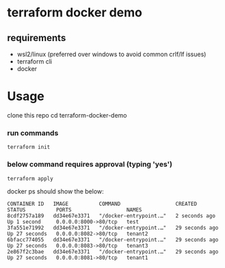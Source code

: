 # terraform docker demo

## requirements
* wsl2/linux (preferred over windows to avoid common crlf/lf issues)
* terraform cli
* docker 

# Usage

clone this repo
cd terraform-docker-demo
### run commands

```
terraform init
```

### below command requires approval (typing 'yes')
```
terraform apply 
```
docker ps should show the below:
```
CONTAINER ID   IMAGE          COMMAND                  CREATED          STATUS          PORTS                  NAMES
8cdf2757a189   dd34e67e3371   "/docker-entrypoint.…"   2 seconds ago    Up 1 second     0.0.0.0:8000->80/tcp   test
3fa551e71992   dd34e67e3371   "/docker-entrypoint.…"   29 seconds ago   Up 27 seconds   0.0.0.0:8082->80/tcp   tenant2
6bfacc774055   dd34e67e3371   "/docker-entrypoint.…"   29 seconds ago   Up 27 seconds   0.0.0.0:8083->80/tcp   tenant3
2e867f2c3bae   dd34e67e3371   "/docker-entrypoint.…"   29 seconds ago   Up 27 seconds   0.0.0.0:8081->80/tcp   tenant1
```